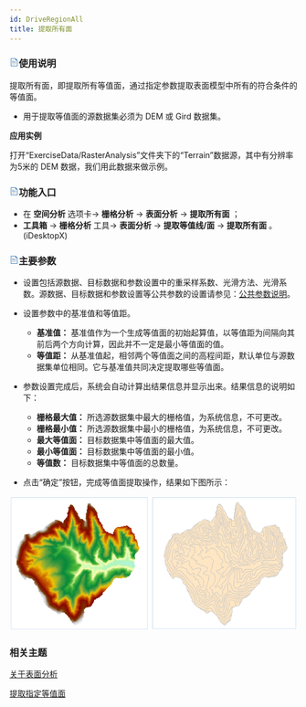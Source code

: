 ```yaml
---
id: DriveRegionAll
title: 提取所有面
---
```

### ![](../../../img/read.gif)使用说明

提取所有面，即提取所有等值面，通过指定参数提取表面模型中所有的符合条件的等值面。

  * 用于提取等值面的源数据集必须为 DEM 或 Gird 数据集。

**应用实例**

打开“ExerciseData/RasterAnalysis”文件夹下的“Terrain”数据源，其中有分辨率为5米的 DEM 数据，我们用此数据来做示例。

### ![](../../img/read.gif)功能入口

  * 在 **空间分析** 选项卡-> **栅格分析** -> **表面分析** -> **提取所有面** ；
  * **工具箱** -> **栅格分析** 工具-> **表面分析** -> **提取等值线/面** -> **提取所有面** 。(iDesktopX)

### ![](../../img/read.gif)主要参数

  * 设置包括源数据、目标数据和参数设置中的重采样系数、光滑方法、光滑系数。源数据、目标数据和参数设置等公共参数的设置请参见：[公共参数说明](CommonPara)。
  * 设置参数中的基准值和等值距。

    * **基准值：** 基准值作为一个生成等值面的初始起算值，以等值距为间隔向其前后两个方向计算，因此并不一定是最小等值面的值。
    * **等值距：** 从基准值起，相邻两个等值面之间的高程间距，默认单位与源数据集单位相同。它与基准值共同决定提取哪些等值面。

  * 参数设置完成后，系统会自动计算出结果信息并显示出来。结果信息的说明如下：
    * **栅格最大值：** 所选源数据集中最大的栅格值，为系统信息，不可更改。
    * **栅格最小值：** 所选源数据集中最小的栅格值，为系统信息，不可更改。
    * **最大等值面：** 目标数据集中等值面的最大值。
    * **最小等值面：** 目标数据集中等值面的最小值。
    * **等值数：** 目标数据集中等值面的总数量。

  * 点击“确定”按钮，完成等值面提取操作，结果如下图所示：

![](img/AllRegionResult.png)  

###  相关主题

[关于表面分析](AoubtSurfaceAnalyst)

[提取指定等值面](DriveRegionSpecific)
